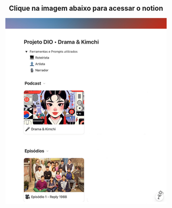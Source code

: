 <h2 align="center"> Clique na imagem abaixo para acessar o notion</h2>  

[![Texto alternativo da imagem](capanotion.jpeg)](https://www.notion.so/Projeto-DIO-Drama-Kimchi-28d74259fe32808a8d90f8eeff065622?source=copy_link)
